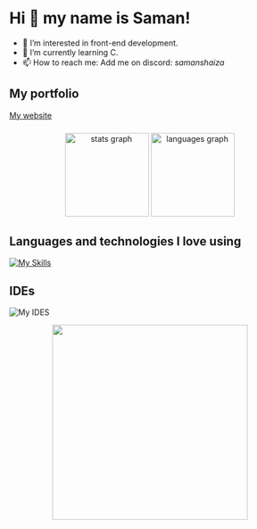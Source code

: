 # Hi 👋 my name is Saman!

- 👀 I’m interested in front-end development.
- 🌱 I’m currently learning C.
- 📫 How to reach me: Add me on discord: _samanshaiza_

## My portfolio

[My website](https://samanshaiza.netlify.app/)

###

<div align="center">
  <img src="https://github-readme-stats.vercel.app/api?username=samshaiza&hide_title=false&hide_rank=false&show_icons=true&include_all_commits=true&count_private=true&disable_animations=false&theme=dracula&locale=en&hide_border=false" height="150" alt="stats graph"  />
  <img src="https://github-readme-stats.vercel.app/api/top-langs?username=samshaiza&locale=en&hide_title=false&layout=compact&card_width=320&langs_count=5&theme=dracula&hide_border=false" height="150" alt="languages graph"  />
</div>

###

## Languages and technologies I love using

[![My Skills](https://skillicons.dev/icons?i=js,html,css,nodejs,ts,react,tailwind,vite,py&perline=5)](https://skillicons.dev)

## IDEs
![My IDES](https://skillicons.dev/icons?i=vscode,neovim,vim "IDE(s) that I utilize")

<div align="center">
  <img height="350" src="https://media.giphy.com/media/7WvAUvZZTRpSuudobh/giphy.gif"  />
</div>

###
